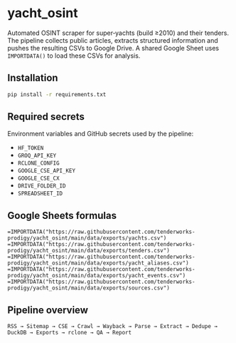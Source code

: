 # yacht_osint

Automated OSINT scraper for super‑yachts (build ≥2010) and their tenders. The
pipeline collects public articles, extracts structured information and pushes
the resulting CSVs to Google Drive. A shared Google Sheet uses `IMPORTDATA()` to
load these CSVs for analysis.

## Installation

```bash
pip install -r requirements.txt
```

## Required secrets

Environment variables and GitHub secrets used by the pipeline:

- `HF_TOKEN`
- `GROQ_API_KEY`
- `RCLONE_CONFIG`
- `GOOGLE_CSE_API_KEY`
- `GOOGLE_CSE_CX`
- `DRIVE_FOLDER_ID`
- `SPREADSHEET_ID`

## Google Sheets formulas

```
=IMPORTDATA("https://raw.githubusercontent.com/tenderworks-prodigy/yacht_osint/main/data/exports/yachts.csv")
=IMPORTDATA("https://raw.githubusercontent.com/tenderworks-prodigy/yacht_osint/main/data/exports/tenders.csv")
=IMPORTDATA("https://raw.githubusercontent.com/tenderworks-prodigy/yacht_osint/main/data/exports/yacht_aliases.csv")
=IMPORTDATA("https://raw.githubusercontent.com/tenderworks-prodigy/yacht_osint/main/data/exports/yacht_events.csv")
=IMPORTDATA("https://raw.githubusercontent.com/tenderworks-prodigy/yacht_osint/main/data/exports/sources.csv")
```

## Pipeline overview

```
RSS → Sitemap → CSE → Crawl → Wayback → Parse → Extract → Dedupe →
DuckDB → Exports → rclone → QA → Report
```
